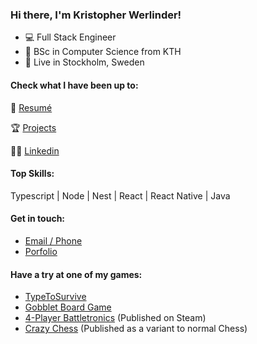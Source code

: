 ### Hi there, I'm Kristopher Werlinder!

- 💻 Full Stack Engineer
- 📖 BSc in Computer Science from KTH
- 🏡 Live in Stockholm, Sweden

#### Check what I have been up to:

📕 <a href="resume.pdf">Resumé</a>

🏆 <a href="https://werlinder.me/work">Projects</a>

🤵🏻 <a href="https://www.linkedin.com/in/%F0%9F%9F%A0-kristopher-werlinder-a9b265192/">Linkedin</a>

#### Top Skills:

Typescript | Node | Nest | React | React Native | Java

#### Get in touch:

- <a href="https://werlinder.me/contact.html">Email / Phone</a>
- <a href="https://werlinder.me">Porfolio</a>

#### Have a try at one of my games:
- <a href="https://christofferos.github.io/typetosurvive/">TypeToSurvive</a>
- <a href="https://christofferos.github.io/gobblet/">Gobblet Board Game</a>
- <a href="https://store.steampowered.com/app/1385690/Battletronics/">4-Player Battletronics</a> (Published on Steam)
- <a href="https://github.com/Christofferos/Chess">Crazy Chess</a> (Published as a variant to normal Chess)

<!--
**Christofferos/Christofferos** is a ✨ _special_ ✨ repository because its `README.md` (this file) appears on your GitHub profile.

Here are some ideas to get you started:

- 🔭 I’m currently working on ...
- 🌱 I’m currently learning ...
- 👯 I’m looking to collaborate on ...
- 🤔 I’m looking for help with ...
- 💬 Ask me about ...
- 📫 How to reach me: ...
- 😄 Pronouns: ...
- ⚡ Fun fact: ...
-->
